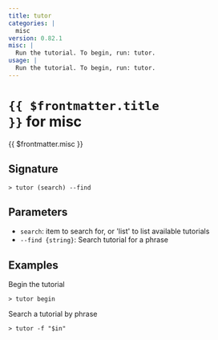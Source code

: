 ```yaml
---
title: tutor
categories: |
  misc
version: 0.82.1
misc: |
  Run the tutorial. To begin, run: tutor.
usage: |
  Run the tutorial. To begin, run: tutor.
---
```


# <code>{{ $frontmatter.title }}</code> for misc

<div class='command-title'>{{ $frontmatter.misc }}</div>

## Signature

```> tutor (search) --find```

## Parameters

 -  `search`: item to search for, or 'list' to list available tutorials
 -  `--find {string}`: Search tutorial for a phrase

## Examples

Begin the tutorial
```shell
> tutor begin

```

Search a tutorial by phrase
```shell
> tutor -f "$in"

```
